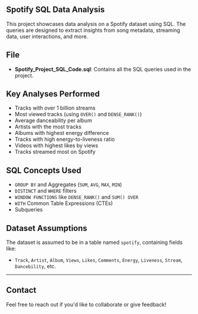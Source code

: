 ## Spotify SQL Data Analysis 

This project showcases data analysis on a Spotify dataset using SQL. The queries are designed to extract insights from song metadata, streaming data, user interactions, and more.

## File
- **Spotify_Project_SQL_Code.sql**: Contains all the SQL queries used in the project.

## Key Analyses Performed

- Tracks with over 1 billion streams
- Most viewed tracks (using `OVER()` and `DENSE_RANK()`)
- Average danceability per album
- Artists with the most tracks
- Albums with highest energy difference
- Tracks with high energy-to-liveness ratio
- Videos with highest likes by views
- Tracks streamed most on Spotify

##  SQL Concepts Used

- `GROUP BY` and Aggregates (`SUM`, `AVG`, `MAX`, `MIN`)
- `DISTINCT` and `WHERE` filters
- `WINDOW FUNCTIONS` like `DENSE_RANK()` and `SUM() OVER`
- `WITH` Common Table Expressions (CTEs)
- Subqueries

##  Dataset Assumptions
The dataset is assumed to be in a table named `spotify`, containing fields like:
- `Track`, `Artist`, `Album`, `Views`, `Likes`, `Comments`, `Energy`, `Liveness`, `Stream`, `Dancebility`, etc.

---

## Contact
Feel free to reach out if you'd like to collaborate or give feedback!
